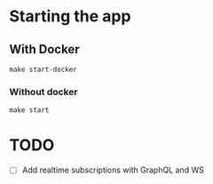 # Starting the app

## With Docker

```
make start-docker
```

### Without docker

```
make start
```

# TODO
- [ ] Add realtime subscriptions with GraphQL and WS
